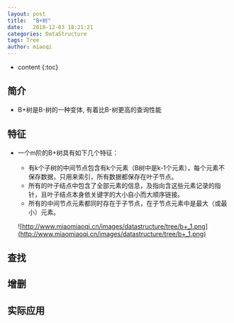```yaml
---
layout: post
title:  "B+树"
date:   2018-12-03 18:21:21
categories: DataStructure
tags: Tree
author: miaoqi
---
```


* content
{:toc} 

## 简介

* B+树是B-树的一种变体, 有着比B-树更高的查询性能

## 特征

* 一个m阶的B+树具有如下几个特征：

    * 有k个子树的中间节点包含有k个元素（B树中是k-1个元素），每个元素不保存数据，只用来索引，所有数据都保存在叶子节点。
    * 所有的叶子结点中包含了全部元素的信息，及指向含这些元素记录的指针，且叶子结点本身依关键字的大小自小而大顺序链接。
    * 所有的中间节点元素都同时存在于子节点，在子节点元素中是最大（或最小）元素。

    ![http://www.miaomiaoqi.cn/images/datastructure/tree/b+_1.png](http://www.miaomiaoqi.cn/images/datastructure/tree/b+_1.png)

## 查找



## 增删



## 实际应用

​    




​    

